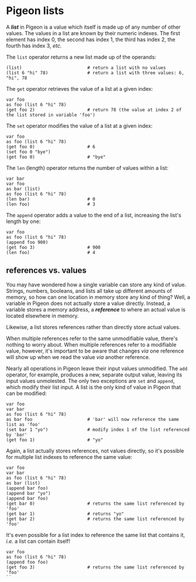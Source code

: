 # Pigeon lists

A ***list*** in Pigeon is a value which itself is made up of any number of other values. The values in a list are known by their numeric indexes. The first element has index 0, the second has index 1, the third has index 2, the fourth has index 3, *etc.*

The `list` operator returns a new list made up of the operands:

```
(list)                         # return a list with no values
(list 6 "hi" 78)               # return a list with three values: 6, "hi", 78
```

The `get` operator retrieves the value of a list at a given index:

```
var foo
as foo (list 6 "hi" 78)
(get foo 2)                    # return 78 (the value at index 2 of the list stored in variable 'foo')
```

The `set` operator modifies the value of a list at a given index:

```
var foo
as foo (list 6 "hi" 78)
(get foo 0)                    # 6
(set foo 0 "bye")    
(get foo 0)                    # "bye"
```

The `len` (length) operator returns the number of values within a list:

```
var bar
var foo
as bar (list)              
as foo (list 6 "hi" 78)    
(len bar)                      # 0
(len foo)                      # 3
```

The `append` operator adds a value to the end of a list, increasing the list's length by one:

```
var foo
as foo (list 6 "hi" 78)
(append foo 900)
(get foo 3)                    # 900
(len foo)                      # 4
```

## references vs. values

You may have wondered how a single variable can store any kind of value. Strings, numbers, booleans, and lists all take up different amounts of memory, so how can one location in memory store any kind of thing? Well, a variable in Pigeon does not actually store a value directly. Instead, a variable stores a memory address, a ***reference*** to where an actual value is located elsewhere in memory. 

Likewise, a list stores references rather than directly store actual values.

When multiple references refer to the same unmodifiable value, there's nothing to worry about. When multiple references refer to a modifiable value, however, it's important to be aware that changes *via* one reference will show up when we read the value *via* another reference.

Nearly all operations in Pigeon leave their input values unmodified. The `add` operator, for example, produces a new, separate output value, leaving its input values unmolested. The only two exceptions are `set` and `append`, which modify their list input. A list is the only kind of value in Pigeon that can be modified:

```
var foo
var bar
as foo (list 6 "hi" 78)
as bar foo                     # 'bar' will now reference the same list as 'foo'
(set bar 1 "yo")               # modify index 1 of the list referenced by 'bar'
(get foo 1)                    # "yo"
```

Again, a list actually stores references, not values directly, so it's possible for multiple list indexes to reference the same value:

```
var foo
var bar
as foo (list 6 "hi" 78)
as bar (list)
(append bar foo)
(append bar "yo")
(append bar foo)
(get bar 0)                    # returns the same list referenced by 'foo'          
(get bar 1)                    # returns "yo"
(get bar 2)                    # returns the same list referenced by 'foo'          
```

It's even possible for a list index to reference the same list that contains it, *i.e.* a list can contain itself!

```
var foo
as foo (list 6 "hi" 78)
(append foo foo)
(get foo 3)                    # returns the same list referenced by 'foo'
``